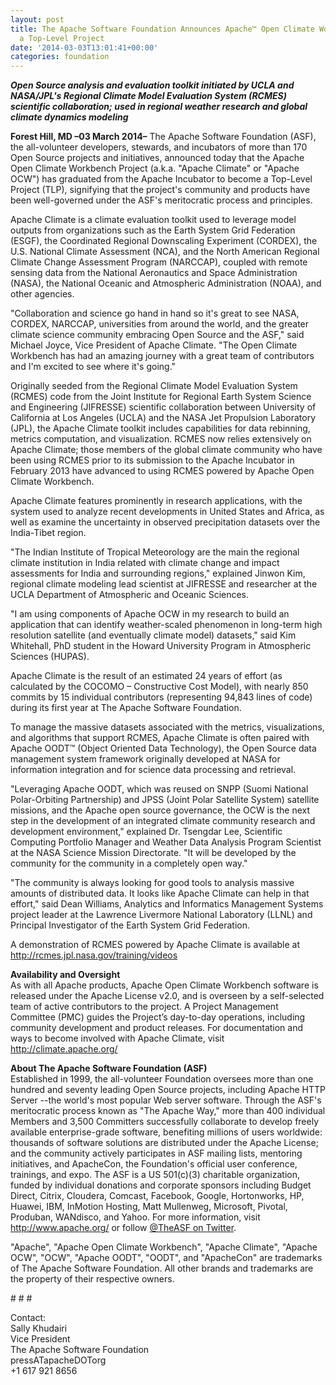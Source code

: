 ```yaml
---
layout: post
title: The Apache Software Foundation Announces Apache™ Open Climate Workbench™ as
  a Top-Level Project
date: '2014-03-03T13:01:41+00:00'
categories: foundation
---
```

<div> 
    <p><b><i>Open Source analysis and evaluation toolkit initiated by UCLA and NASA/JPL's Regional Climate Model Evaluation System (RCMES) scientific collaboration; used in regional weather research and global climate dynamics modeling</i></b></p> 
    <p><b><i></i></b><b>Forest Hill, MD –03 March 2014–</b> The Apache Software Foundation (ASF), the all-volunteer developers, stewards, and incubators of more than 170 Open Source projects and initiatives, announced today that the Apache Open Climate Workbench Project (a.k.a. &quot;Apache Climate&quot; or &quot;Apache OCW&quot;) has graduated from the Apache Incubator to become a Top-Level Project (TLP), signifying that the project's community and products have been well-governed under the ASF's meritocratic process and principles.</p> 
    <p>Apache Climate is a climate evaluation toolkit used to leverage model outputs from organizations such as the Earth System Grid Federation (ESGF), the Coordinated Regional Downscaling Experiment (CORDEX), the U.S. National Climate Assessment (NCA), and the North American Regional Climate Change Assessment Program (NARCCAP), coupled with remote sensing data from the National Aeronautics and Space Administration (NASA), the National Oceanic and Atmospheric Administration (NOAA), and other agencies.</p> 
    <p>&quot;Collaboration and science go hand in hand so it's great to see NASA, CORDEX, NARCCAP, universities from around the world, and the greater climate science community embracing Open Source and the ASF,&quot; said Michael Joyce, Vice President of Apache Climate. &quot;The Open Climate Workbench has had an amazing journey with a great team of contributors and I'm excited to see where it's going.&quot;</p> 
    <p>Originally seeded from the Regional Climate Model Evaluation System (RCMES) code from the Joint Institute for Regional Earth System Science and Engineering (JIFRESSE) scientific collaboration between University of California at Los Angeles (UCLA) and the NASA Jet Propulsion Laboratory (JPL), the Apache Climate toolkit includes capabilities for data rebinning, metrics computation, and visualization. RCMES now relies extensively on Apache Climate; those members of the global climate community who have been using RCMES prior to its submission to the Apache Incubator in February 2013 have advanced to using RCMES powered by Apache Open Climate Workbench.</p> 
    <p>Apache Climate features prominently in research applications, with the system used to analyze recent developments in United States and Africa, as well as examine the uncertainty in observed precipitation datasets over the India-Tibet region.</p> 
    <p>&quot;The Indian Institute of Tropical Meteorology are the main the regional climate institution in India related with climate change and impact assessments for India and surrounding regions,&quot; explained Jinwon Kim, regional climate modeling lead scientist at JIFRESSE and researcher at the UCLA Department of Atmospheric and Oceanic Sciences.</p> 
    <p>&quot;I am using components of Apache OCW in my research to build an application that can identify weather-scaled phenomenon in long-term high resolution satellite (and eventually climate model) datasets,&quot; said Kim Whitehall, PhD student in the Howard University Program in Atmospheric Sciences (HUPAS).</p> 
    <p>Apache Climate is the result of an estimated 24 years of effort (as calculated by the COCOMO – Constructive Cost Model), with nearly 850 commits by 15 individual contributors (representing 94,843 lines of code) during its first year at The Apache Software Foundation.</p> 
    <p>To manage the massive datasets associated with the metrics, visualizations, and algorithms that support RCMES, Apache Climate is often paired with Apache OODT™ (Object Oriented Data Technology), the Open Source data management system framework originally developed at NASA for information integration and for science data processing and retrieval. </p> 
    <p>&quot;Leveraging Apache OODT, which was reused on SNPP (Suomi National Polar-Orbiting Partnership) and JPSS (Joint Polar Satellite System) satellite missions, and the Apache open source governance, the OCW is the next step in the development of an integrated climate community research and development environment,&quot; explained Dr. Tsengdar Lee, Scientific Computing Portfolio Manager and Weather Data Analysis Program Scientist at the NASA Science Mission Directorate. &quot;It will be developed by the community for the community in a completely open way.&quot; </p> 
    <p>&quot;The community is always looking for good tools to analysis massive amounts of distributed data. It looks like Apache Climate can help in that effort,&quot; said Dean Williams, Analytics and Informatics Management Systems project leader at the Lawrence Livermore National Laboratory (LLNL) and Principal Investigator of the Earth System Grid Federation.</p> 
    <p>A demonstration of RCMES powered by Apache Climate is available at <a href="http://rcmes.jpl.nasa.gov/training/videos">http://rcmes.jpl.nasa.gov/training/videos</a></p> 
    <p><b>Availability and Oversight<br /></b>As with all Apache products, Apache Open Climate Workbench software is released under the Apache License v2.0, and is overseen by a self-selected team of active contributors to the project. A Project Management Committee (PMC) guides the Project’s day-to-day operations, including community development and product releases. For documentation and ways to become involved with Apache Climate, visit <a href="http://climate.apache.org/">http://climate.apache.org/</a></p> 
  </div> 
  <div><b>About The Apache Software Foundation (ASF)</b></div> 
  <div>Established in 1999, the all-volunteer Foundation oversees more than one hundred and seventy leading Open Source projects, including Apache HTTP Server --the world's most popular Web server software. Through the ASF's meritocratic process known as &quot;The Apache Way,&quot; more than 400 individual Members and 3,500 Committers successfully collaborate to develop freely available enterprise-grade software, benefiting millions of users worldwide: thousands of software solutions are distributed under the Apache License; and the community actively participates in ASF mailing lists, mentoring initiatives, and ApacheCon, the Foundation's official user conference, trainings, and expo. The ASF is a US 501(c)(3) charitable organization, funded by individual donations and corporate sponsors including Budget Direct, Citrix, Cloudera, Comcast, Facebook, Google, Hortonworks, HP, Huawei, IBM, InMotion Hosting, Matt Mullenweg, Microsoft, Pivotal, Produban, WANdisco, and Yahoo. For more information, visit <a href="http://www.apache.org/">http://www.apache.org/</a> or follow <a href="https://twitter.com/TheASF">@TheASF on Twitter</a>.</div> 
  <p>&quot;Apache&quot;, &quot;Apache Open Climate Workbench&quot;, &quot;Apache Climate&quot;, &quot;Apache OCW&quot;, &quot;OCW&quot;, &quot;Apache OODT&quot;, &quot;OODT&quot;, and &quot;ApacheCon&quot; are trademarks of The Apache Software Foundation. All other brands and trademarks are the property of their respective owners.</p> 
  <div> 
    <p># # #</p> 
    <p>Contact:<br />Sally Khudairi<br />Vice President<br />The Apache Software Foundation<br />pressATapacheDOTorg<br />+1 617 921 8656</p> 
  </div>
